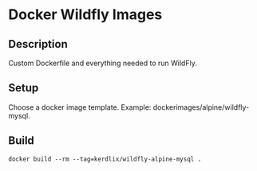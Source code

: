 # Docker Wildfly Images

## Description
Custom Dockerfile and everything needed to run WildFly. 

## Setup
Choose a docker image template. Example: dockerimages/alpine/wildfly-mysql.

## Build
```
docker build --rm --tag=kerdlix/wildfly-alpine-mysql .
```
